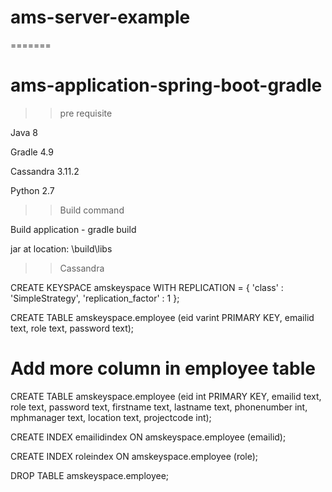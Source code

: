 # ams-server-example
=======
# ams-application-spring-boot-gradle

>>pre requisite 

Java 8

Gradle 4.9

Cassandra 3.11.2

Python 2.7 


>> Build command

Build application - gradle build

jar at location: \build\libs


>>Cassandra

CREATE KEYSPACE amskeyspace WITH REPLICATION = { 'class' : 'SimpleStrategy', 'replication_factor' : 1 };

CREATE TABLE amskeyspace.employee (eid varint PRIMARY KEY, emailid text, role text, password text);

# Add more column in employee table

CREATE TABLE amskeyspace.employee (eid int PRIMARY KEY, emailid text, role text, password text, firstname text, lastname text, phonenumber int, mphmanager text, location text, projectcode int);

CREATE INDEX emailidindex ON amskeyspace.employee (emailid);

CREATE INDEX roleindex ON amskeyspace.employee (role);

DROP TABLE amskeyspace.employee;

